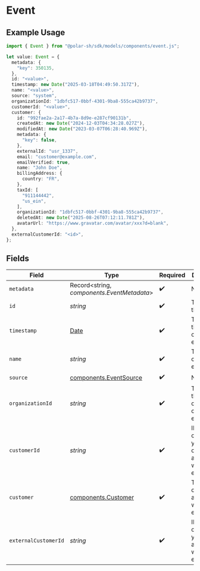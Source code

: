 # Event

## Example Usage

```typescript
import { Event } from "@polar-sh/sdk/models/components/event.js";

let value: Event = {
  metadata: {
    "key": 350135,
  },
  id: "<value>",
  timestamp: new Date("2025-03-18T04:49:50.317Z"),
  name: "<value>",
  source: "system",
  organizationId: "1dbfc517-0bbf-4301-9ba8-555ca42b9737",
  customerId: "<value>",
  customer: {
    id: "992fae2a-2a17-4b7a-8d9e-e287cf90131b",
    createdAt: new Date("2024-12-03T04:34:28.027Z"),
    modifiedAt: new Date("2023-03-07T06:28:40.969Z"),
    metadata: {
      "key": false,
    },
    externalId: "usr_1337",
    email: "customer@example.com",
    emailVerified: true,
    name: "John Doe",
    billingAddress: {
      country: "FR",
    },
    taxId: [
      "911144442",
      "us_ein",
    ],
    organizationId: "1dbfc517-0bbf-4301-9ba8-555ca42b9737",
    deletedAt: new Date("2025-08-26T07:12:11.781Z"),
    avatarUrl: "https://www.gravatar.com/avatar/xxx?d=blank",
  },
  externalCustomerId: "<id>",
};
```

## Fields

| Field                                                                                         | Type                                                                                          | Required                                                                                      | Description                                                                                   | Example                                                                                       |
| --------------------------------------------------------------------------------------------- | --------------------------------------------------------------------------------------------- | --------------------------------------------------------------------------------------------- | --------------------------------------------------------------------------------------------- | --------------------------------------------------------------------------------------------- |
| `metadata`                                                                                    | Record<string, *components.EventMetadata*>                                                    | :heavy_check_mark:                                                                            | N/A                                                                                           |                                                                                               |
| `id`                                                                                          | *string*                                                                                      | :heavy_check_mark:                                                                            | The ID of the object.                                                                         |                                                                                               |
| `timestamp`                                                                                   | [Date](https://developer.mozilla.org/en-US/docs/Web/JavaScript/Reference/Global_Objects/Date) | :heavy_check_mark:                                                                            | The timestamp of the event.                                                                   |                                                                                               |
| `name`                                                                                        | *string*                                                                                      | :heavy_check_mark:                                                                            | The name of the event.                                                                        |                                                                                               |
| `source`                                                                                      | [components.EventSource](../../models/components/eventsource.md)                              | :heavy_check_mark:                                                                            | N/A                                                                                           |                                                                                               |
| `organizationId`                                                                              | *string*                                                                                      | :heavy_check_mark:                                                                            | The ID of the organization owning the event.                                                  | 1dbfc517-0bbf-4301-9ba8-555ca42b9737                                                          |
| `customerId`                                                                                  | *string*                                                                                      | :heavy_check_mark:                                                                            | ID of the customer in your Polar organization associated with the event.                      |                                                                                               |
| `customer`                                                                                    | [components.Customer](../../models/components/customer.md)                                    | :heavy_check_mark:                                                                            | The customer associated with the event.                                                       |                                                                                               |
| `externalCustomerId`                                                                          | *string*                                                                                      | :heavy_check_mark:                                                                            | ID of the customer in your system associated with the event.                                  |                                                                                               |